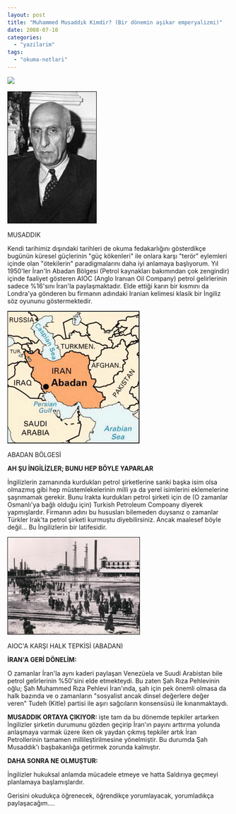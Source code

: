 ```yaml
---
layout: post
title: "Muhammed Musaddık Kimdir? (Bir dönemin aşikar emperyalizmi)"
date: 2008-07-10
categories: 
  - "yazilarim"
tags: 
  - "okuma-notlari"
---
```


[![](/images/3194730_mossadeq203.jpg)](http://suatatan.wordpress.com/wp-content/uploads/2008/07/3194730_mossadeq203.jpg)

[![](/images/3194730_mossadeq2032.jpg)](http://suatatan.wordpress.com/wp-content/uploads/2008/07/3194730_mossadeq2032.jpg)

MUSADDIK

Kendi tarihimiz dışındaki tarihleri de okuma fedakarlığını gösterdikçe bugünün küresel güçlerinin "güç kökenleri" ile onlara karşı "terör" eylemleri içinde olan "ötekilerin" paradigmalarını daha iyi anlamaya başlıyorum. Yıl 1950'ler İran'In Abadan Bölgesi (Petrol kaynakları bakımından çok zengindir) içinde faaliyet gösteren AIOC (Anglo Iranıan Oil Company) petrol gelirlerinin sadece %16'sını İran'la paylaşmaktadır. Elde ettiği karın bir kısmını da Londra'ya gönderen bu firmanın adındaki Iranian kelimesi klasik bir İngiliz söz oyununu göstermektedir.

[![](/images/abadan.gif)](http://suatatan.wordpress.com/wp-content/uploads/2008/07/abadan.gif)

ABADAN BÖLGESİ

**AH ŞU İNGİLİZLER; BUNU HEP BÖYLE YAPARLAR**

İngilizlerin zamanında kurdukları petrol şirketlerine sanki başka isim olsa olmazmış gibi hep müstemlekelerinin milli ya da yerel isimlerini eklemelerine şaşrımamak gerekir. Bunu Irakta kurdukları petrol şirketi için de (O zamanlar Osmanlı'ya bağlı olduğu için) Turkish Petroleum Compoany diyerek yapmışlardır. Firmanın adını bu hususları bilemeden duysanız o zamanlar Türkler Irak'ta petrol şirketi kurmuştu diyebilirsiniz. Ancak maalesef böyle değil... Bu İngilizlerin bir latifesidir.

[![](/images/51179_abadan_refinery.jpg)](http://suatatan.wordpress.com/wp-content/uploads/2008/07/51179_abadan_refinery.jpg)

AIOC'A KARŞI HALK TEPKİSİ (ABADAN)

**İRAN'A GERİ DÖNELİM:**

O zamanlar İran'la aynı kaderi paylaşan Venezüela ve Suudi Arabistan bile petrol gelirlerinin %50'sini elde etmekteydi. Bu zaten Şah Rıza Pehlevinin oğlu; Şah Muhammed Rıza Pehlevi İran'ında, şah için pek önemli olmasa da halk bazında ve o zamanların "sosyalist ancak dinsel değerlere değer veren" Tudeh (Kitle) partisi ile aşırı sağcıların konsensüsü ile kınanmaktaydı.

**MUSADDIK ORTAYA ÇIKIYOR:** işte tam da bu dönemde tepkiler artarken İngilizler şirketin durumunu gözden geçirip İran'ın payını arttırma yolunda anlaşmaya varmak üzere iken ok yaydan çıkmış tepkiler artık İran Petrollerinin tamamen millileştirilmesine yönelmiştir. Bu durumda Şah Musaddık'ı başbakanlığa getirmek zorunda kalmıştır.

**DAHA SONRA NE OLMUŞTUR:**

İngilizler hukuksal anlamda mücadele etmeye ve hatta Saldırıya geçmeyi planlamaya başlamışlardır.

Gerisini okudukça öğrenecek, öğrendikçe yorumlayacak, yorumladıkça paylaşacağım....
